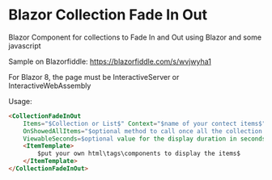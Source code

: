 # Blazor Collection Fade In Out
Blazor Component for collections to Fade In and Out using Blazor and some javascript

Sample on Blazorfiddle: https://blazorfiddle.com/s/wvjwyha1

For Blazor 8, the page must be InteractiveServer or InteractiveWebAssembly

Usage:
```html
<CollectionFadeInOut  
    Items="$Collection or List$" Context="$name of your contect items$"
    OnShowedAllItems="$optional method to call once all the collection items have been faded in and out$"
    ViewableSeconds=$optional value for the display duration in seconds for each item, default is 5 (seconds) $>
    <ItemTemplate>
        $put your own html\tags\components to display the items$
    </ItemTemplate>
</CollectionFadeInOut>
```
